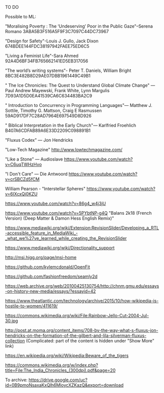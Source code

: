 TO DO


Possible to ML:

"Moralising Poverty : The ‘Undeserving’ Poor in the Public Gaze"–Serena Romano 3ABA5B3F516A5F9F3C7097C44DC73967

"Design for Safety"-Louis J. Gullo, Jack Dixon 674BDEE144FDC38197942FAEE75ED6C5

"Living a Feminist Life"-Sara Ahmed 92A4D6BF34FB765662141ED5EB317056

"The worldʼs writing systems"-	Peter T. Daniels, William Bright 8BC3E482B8D29AE07DBB1961449C49B1

"	The Ice Chronicles: The Quest to Understand Global Climate Change" — 	Paul Andrew Mayewski, Frank White, Lynn Margulis 7D93A1D5D0EA41539CA6C634483BA2C9

"	Introduction to Concurrency in Programming Languages"—	Matthew J. Sottile, Timothy G. Mattson, Craig E Rasmussen 59AD917DF7C28AD7964E697549D8D926

"	Biblical Interpretation in the Early Church"—	Karlfried Froehlich B407A6CDFAB89A6E33D2209C098891B1

"Fluxus Codex" — Jon Hendricks

"Low-Tech Magazine" http://www.lowtechmagazine.com/

"Like a Stone" — Audioslave https://www.youtube.com/watch?v=C6uqTWHzHvo

"I Don't Care" — Die Antwoord https://www.youtube.com/watch?v=crSBCZd5fCM

William Pearson - "Interstellar Spheres" https://www.youtube.com/watch?v=6IXcxQj0KZU

https://www.youtube.com/watch?v=86g4_w4j3jU

https://www.youtube.com/watch?v=5PYbtNP-g4Q "Balans 2k18 (French Version) (Deep Matter & Damon Hess English Remix)"

https://www.mediawiki.org/wiki/Extension:RevisionSlider/Developing_a_RTL-accessible_feature_in_MediaWiki_-_what_we%27ve_learned_while_creating_the_RevisionSlider

https://www.mediawiki.org/wiki/Directionality_support

http://msi.higg.org/page/msi-home

https://github.com/kylemcdonald/OpenFit

https://github.com/fashionfreedom/seamly2d

https://web.archive.org/web/20100425130754/http://chnm.gmu.edu/essays-on-history-new-media/essays/?essayid=42

https://www.theatlantic.com/technology/archive/2015/10/how-wikipedia-is-hostile-to-women/411619/

https://commons.wikimedia.org/wiki/File:Rainbow-Jello-Cut-2004-Jul-30.jpg

http://post.at.moma.org/content_items/708-by-the-way-what-s-fluxus-jon-hendricks-on-the-formation-of-the-gilbert-and-lila-silverman-fluxus-collection (Complicated: part of the content is hidden under "Show More" link)

https://en.wikipedia.org/wiki/Wikipedia:Beware_of_the_tigers

https://commons.wikimedia.org/w/index.php?title=File:The_India_Chronicles_(300dpi).pdf&page=20


To archive: https://drive.google.com/uc?id=0B9pmoNsaxaKxQlh6MloycXZKazQ&export=download
